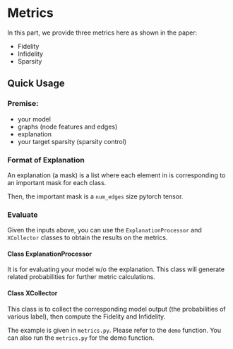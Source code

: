 # Metrics

In this part, we provide three metrics here as shown in the paper:

* Fidelity
* Infidelity
* Sparsity

## Quick Usage

### Premise:
* your model
* graphs (node features and edges)
* explanation
* your target sparsity (sparsity control)

### Format of Explanation

An explanation (a mask) is a list where each element
in is corresponding to an important mask for each class.

Then, the important mask is a `num_edges` size pytorch tensor.

### Evaluate

Given the inputs above, you can use the `ExplanationProcessor` and 
`XCollector` classes to obtain the results on the metrics.

#### Class ExplanationProcessor

It is for evaluating your model w/o the explanation. This class will generate
related probabilities for further metric calculations.

#### Class XCollector

This class is to collect the corresponding model output (the probabilities of
various label), then compute the Fidelity and Infidelity.

The example is given in `metrics.py`. Please refer to the `demo` function.
You can also run the `metrics.py` for the demo function.